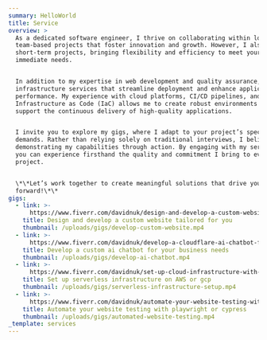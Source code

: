 ```yaml
---
summary: HelloWorld
title: Service
overview: >
  As a dedicated software engineer, I thrive on collaborating within long-term
  team-based projects that foster innovation and growth. However, I also embrace
  short-term projects, bringing flexibility and efficiency to meet your
  immediate needs.


  In addition to my expertise in web development and quality assurance, I offer
  infrastructure services that streamline deployment and enhance application
  performance. My experience with cloud platforms, CI/CD pipelines, and
  Infrastructure as Code (IaC) allows me to create robust environments that
  support the continuous delivery of high-quality applications.


  I invite you to explore my gigs, where I adapt to your project’s specific
  demands. Rather than relying solely on traditional interviews, I believe in
  demonstrating my capabilities through action. By engaging with my services,
  you can experience firsthand the quality and commitment I bring to every
  project.


  \*\*Let’s work together to create meaningful solutions that drive your vision
  forward!\*\*
gigs:
  - link: >-
      https://www.fiverr.com/davidnuk/design-and-develop-a-custom-website-tailored-to-your-needs
    title: Design and develop a custom website tailored for you
    thumbnail: /uploads/gigs/develop-custom-website.mp4
  - link: >-
      https://www.fiverr.com/davidnuk/develop-a-cloudflare-ai-chatbot-for-knowledge-bases
    title: Develop a custom ai chatbot for your business needs
    thumbnail: /uploads/gigs/develop-ai-chatbot.mp4
  - link: >-
      https://www.fiverr.com/davidnuk/set-up-cloud-infrastructure-with-terraform-or-pulumi
    title: Set up serverless infrastructure on AWS or gcp
    thumbnail: /uploads/gigs/serverless-infrastructure-setup.mp4
  - link: >-
      https://www.fiverr.com/davidnuk/automate-your-website-testing-with-playwright-or-cypress
    title: Automate your website testing with playwright or cypress
    thumbnail: /uploads/gigs/automated-website-testing.mp4
_template: services
---
```


